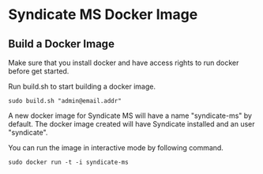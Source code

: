 # Syndicate MS Docker Image

Build a Docker Image
--------------------

Make sure that you install docker and have access rights to run docker before get started.

Run build.sh to start building a docker image.
```
sudo build.sh "admin@email.addr"
```

A new docker image for Syndicate MS will have a name "syndicate-ms" by default. The docker image created will have Syndicate installed and an user "syndicate".

You can run the image in interactive mode by following command.
```
sudo docker run -t -i syndicate-ms
```


